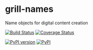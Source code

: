 # grill-names
Name objects for digital content creation

[![Build Status](https://travis-ci.org/thegrill/grill-names.svg?branch=master)](https://travis-ci.org/thegrill/grill-names)
[![Coverage Status](https://coveralls.io/repos/github/thegrill/grill-names/badge.svg)](https://coveralls.io/github/thegrill/grill-names)


[![PyPI version](https://badge.fury.io/py/naming.svg)](https://badge.fury.io/py/naming)
[![PyPI](https://img.shields.io/pypi/pyversions/naming.svg)](https://pypi.python.org/pypi/naming)
